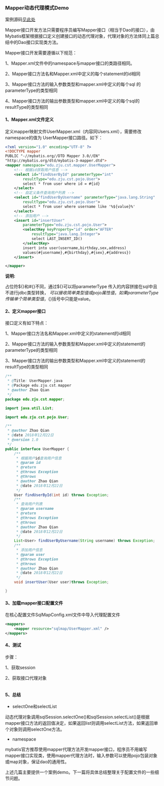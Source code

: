 

### Mapper动态代理模式Demo

案例源码[见此处](https://github.com/Zhaoqian1023/ReviewMybatis)

Mapper接口开发方法只需要程序员编写Mapper接口（相当于Dao的接口），由Mybatis框架根据接口定义创建接口的动态代理对象，代理对象的方法体同上篇总结中的Dao接口实现类方法。

Mapper接口开发需要遵循以下规范：

1、Mapper.xml文件中的namespace与mapper接口的类路径相同。

2、Mapper接口方法名和Mapper.xml中定义的每个statement的id相同 

3、Mapper接口方法的输入参数类型和mapper.xml中定义的每个sql 的parameterType的类型相同

4、Mapper接口方法的输出参数类型和mapper.xml中定义的每个sql的resultType的类型相同

#### 1、Mapper.xml文件定义

定义mapper映射文件UserMapper.xml（内容同Users.xml），需要修改namespace的值为 UserMapper接口路径。如下：

```xml
<?xml version="1.0" encoding="UTF-8" ?>
<!DOCTYPE mapper
PUBLIC "-//mybatis.org//DTD Mapper 3.0//EN"
"http://mybatis.org/dtd/mybatis-3-mapper.dtd">
<mapper namespace="edu.zju.cst.mapper.UserMapper">
	<!-- 根据id获取用户信息 -->
	<select id="findUserById" parameterType="int"
		resultType="edu.zju.cst.pojo.User">
		select * from user where id = #{id}
	</select>
	<!-- 自定义条件查询用户列表 -->
	<select id="findUserByUsername" parameterType="java.lang.String"
		resultType="edu.zju.cst.pojo.User">
		select * from user where username like '%${value}%'
	</select>
	<!-- 添加用户 -->
	<insert id="insertUser"
		parameterType="edu.zju.cst.pojo.User">
		<selectKey keyProperty="id" order="AFTER"
			resultType="java.lang.Integer">
			select LAST_INSERT_ID()
		</selectKey>
		insert into user(username,birthday,sex,address)
		values(#{username},#{birthday},#{sex},#{address})
	</insert>

</mapper>
```

__说明:__

占位符${}和#{}不同，通过${}可以将parameterType 传入的内容拼接在sql中且不进行jdbc类型转换， ${}可以接收简单类型值或pojo属性值，如果parameterType传输单个简单类型值，${}括号中只能是value。

#### 2、定义mapper接口

接口定义有如下特点：

1、Mapper接口方法名和Mapper.xml中定义的statement的id相同

2、Mapper接口方法的输入参数类型和Mapper.xml中定义的statement的parameterType的类型相同

3、Mapper接口方法的输出参数类型和Mapper.xml中定义的statement的resultType的类型相同

```java
/**  
 * @Title: UserMapper.java
 * @Package edu.zju.cst.mapper
 * @author Zhao Qian
 */
package edu.zju.cst.mapper;

import java.util.List;

import edu.zju.cst.pojo.User;

/**
 * @author Zhao Qian
 * @date 2018年12月22日
 * @version 1.0
 */
public interface UserMapper {
	/**
	 * 根据用户id查询用户信息
	 * @param id
	 * @return
	 * @throws Exception  
	 * @throws
	 * @author Zhao Qian
	 * @date 2018年12月22日
	 */
	User findUserById(int id) throws Exception;
	/**
	 * 查询用户列表
	 * @param username
	 * @return
	 * @throws Exception  
	 * @throws
	 * @author Zhao Qian
	 * @date 2018年12月22日
	 */
	List<User> findUserByUsername(String username) throws Exception;
	/**
	 * 添加用户信息
	 * @param user
	 * @throws Exception  
	 * @throws
	 * @author Zhao Qian
	 * @date 2018年12月22日
	 */
	void insertUser(User user)throws Exception;

}

```

#### 3、加载mapper接口配置文件

在核心配置文件SqlMapConfig.xml文件中导入代理配置文件

```xml
<mappers>
    <mapper resource="sqlmap/UserMapper.xml" />
</mappers>
```

#### 4、测试

步骤：

1、获取session

2、获取接口代理对象



```java

```

#### 5、总结

+ selectOne和selectList

动态代理对象调用sqlSession.selectOne()和sqlSession.selectList()是根据mapper接口方法的返回值决定，如果返回list则调用selectList方法，如果返回单个对象则调用selectOne方法。



+ namespace

mybatis官方推荐使用mapper代理方法开发mapper接口，程序员不用编写mapper接口实现类，使用mapper代理方法时，输入参数可以使用pojo包装对象或map对象，保证dao的通用性。



上述几篇主要提供一个案例demo。下一篇将具体总结整理关于配置文件的一些细节问题。